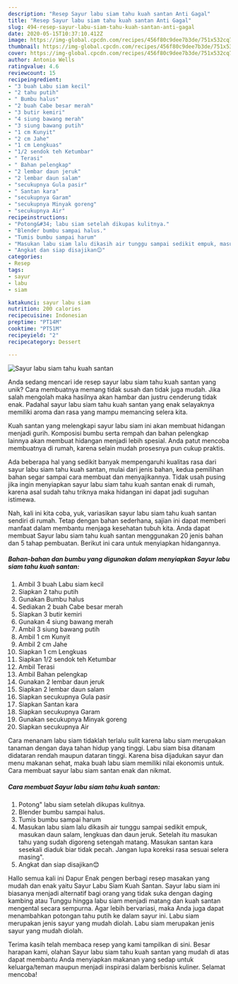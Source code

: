 ```yaml
---
description: "Resep Sayur labu siam tahu kuah santan Anti Gagal"
title: "Resep Sayur labu siam tahu kuah santan Anti Gagal"
slug: 494-resep-sayur-labu-siam-tahu-kuah-santan-anti-gagal
date: 2020-05-15T10:37:10.412Z
image: https://img-global.cpcdn.com/recipes/456f80c9dee7b3de/751x532cq70/sayur-labu-siam-tahu-kuah-santan-foto-resep-utama.jpg
thumbnail: https://img-global.cpcdn.com/recipes/456f80c9dee7b3de/751x532cq70/sayur-labu-siam-tahu-kuah-santan-foto-resep-utama.jpg
cover: https://img-global.cpcdn.com/recipes/456f80c9dee7b3de/751x532cq70/sayur-labu-siam-tahu-kuah-santan-foto-resep-utama.jpg
author: Antonio Wells
ratingvalue: 4.6
reviewcount: 15
recipeingredient:
- "3 buah Labu siam kecil"
- "2 tahu putih"
- " Bumbu halus"
- "2 buah Cabe besar merah"
- "3 butir kemiri"
- "4 siung bawang merah"
- "3 siung bawang putih"
- "1 cm Kunyit"
- "2 cm Jahe"
- "1 cm Lengkuas"
- "1/2 sendok teh Ketumbar"
- " Terasi"
- " Bahan pelengkap"
- "2 lembar daun jeruk"
- "2 lembar daun salam"
- "secukupnya Gula pasir"
- " Santan kara"
- "secukupnya Garam"
- "secukupnya Minyak goreng"
- "secukupnya Air"
recipeinstructions:
- "Potong&#34; labu siam setelah dikupas kulitnya."
- "Blender bumbu sampai halus."
- "Tumis bumbu sampai harum"
- "Masukan labu siam lalu dikasih air tunggu sampai sedikit empuk, masukan daun salam, lengkuas dan daun jeruk. Setelah itu masukan tahu yang sudah digoreng setengah matang. Masukan santan kara sesekali diaduk biar tidak pecah. Jangan lupa koreksi rasa sesuai selera masing&#34;."
- "Angkat dan siap disajikan😊"
categories:
- Resep
tags:
- sayur
- labu
- siam

katakunci: sayur labu siam 
nutrition: 200 calories
recipecuisine: Indonesian
preptime: "PT14M"
cooktime: "PT51M"
recipeyield: "2"
recipecategory: Dessert

---
```



![Sayur labu siam tahu kuah santan](https://img-global.cpcdn.com/recipes/456f80c9dee7b3de/751x532cq70/sayur-labu-siam-tahu-kuah-santan-foto-resep-utama.jpg)

Anda sedang mencari ide resep sayur labu siam tahu kuah santan yang unik? Cara membuatnya memang tidak susah dan tidak juga mudah. Jika salah mengolah maka hasilnya akan hambar dan justru cenderung tidak enak. Padahal sayur labu siam tahu kuah santan yang enak selayaknya memiliki aroma dan rasa yang mampu memancing selera kita.

Kuah santan yang melengkapi sayur labu siam ini akan membuat hidangan menjadi gurih. Komposisi bumbu serta rempah dan bahan pelengkap lainnya akan membuat hidangan menjadi lebih spesial. Anda patut mencoba membuatnya di rumah, karena selain mudah prosesnya pun cukup praktis.

Ada beberapa hal yang sedikit banyak mempengaruhi kualitas rasa dari sayur labu siam tahu kuah santan, mulai dari jenis bahan, kedua pemilihan bahan segar sampai cara membuat dan menyajikannya. Tidak usah pusing jika ingin menyiapkan sayur labu siam tahu kuah santan enak di rumah, karena asal sudah tahu triknya maka hidangan ini dapat jadi suguhan istimewa.


Nah, kali ini kita coba, yuk, variasikan sayur labu siam tahu kuah santan sendiri di rumah. Tetap dengan bahan sederhana, sajian ini dapat memberi manfaat dalam membantu menjaga kesehatan tubuh kita. Anda dapat membuat Sayur labu siam tahu kuah santan menggunakan 20 jenis bahan dan 5 tahap pembuatan. Berikut ini cara untuk menyiapkan hidangannya.

<!--inarticleads1-->

##### Bahan-bahan dan bumbu yang digunakan dalam menyiapkan Sayur labu siam tahu kuah santan:

1. Ambil 3 buah Labu siam kecil
1. Siapkan 2 tahu putih
1. Gunakan  Bumbu halus
1. Sediakan 2 buah Cabe besar merah
1. Siapkan 3 butir kemiri
1. Gunakan 4 siung bawang merah
1. Ambil 3 siung bawang putih
1. Ambil 1 cm Kunyit
1. Ambil 2 cm Jahe
1. Siapkan 1 cm Lengkuas
1. Siapkan 1/2 sendok teh Ketumbar
1. Ambil  Terasi
1. Ambil  Bahan pelengkap
1. Gunakan 2 lembar daun jeruk
1. Siapkan 2 lembar daun salam
1. Siapkan secukupnya Gula pasir
1. Siapkan  Santan kara
1. Siapkan secukupnya Garam
1. Gunakan secukupnya Minyak goreng
1. Siapkan secukupnya Air


Cara menanam labu siam tidaklah terlalu sulit karena labu siam merupakan tanaman dengan daya tahan hidup yang tinggi. Labu siam bisa ditanam didataran rendah maupun dataran tinggi. Karena bisa dijadukan sayur dan menu makanan sehat, maka buah labu siam memiliki nilai ekonomis untuk. Cara membuat sayur labu siam santan enak dan nikmat. 

<!--inarticleads2-->

##### Cara membuat Sayur labu siam tahu kuah santan:

1. Potong&#34; labu siam setelah dikupas kulitnya.
1. Blender bumbu sampai halus.
1. Tumis bumbu sampai harum
1. Masukan labu siam lalu dikasih air tunggu sampai sedikit empuk, masukan daun salam, lengkuas dan daun jeruk. Setelah itu masukan tahu yang sudah digoreng setengah matang. Masukan santan kara sesekali diaduk biar tidak pecah. Jangan lupa koreksi rasa sesuai selera masing&#34;.
1. Angkat dan siap disajikan😊


Hallo semua kali ini Dapur Enak pengen berbagi resep masakan yang mudah dan enak yaitu Sayur Labu Siam Kuah Santan. Sayur labu siam ini biasanya menjadi alternatif bagi orang yang tidak suka dengan daging kambing atau Tunggu hingga labu siam menjadi matang dan kuah santan mengental secara sempurna. Agar lebih bervariasi, maka Anda juga dapat menambahkan potongan tahu putih ke dalam sayur ini. Labu siam merupakan jenis sayur yang mudah diolah. Labu siam merupakan jenis sayur yang mudah diolah. 

Terima kasih telah membaca resep yang kami tampilkan di sini. Besar harapan kami, olahan Sayur labu siam tahu kuah santan yang mudah di atas dapat membantu Anda menyiapkan makanan yang sedap untuk keluarga/teman maupun menjadi inspirasi dalam berbisnis kuliner. Selamat mencoba!
